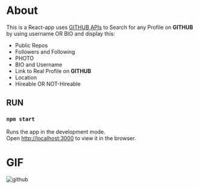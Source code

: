 # About 
This is a React-app uses [GITHUB APIs](https://developer.github.com/v3/) to Search for any Profile on **GITHUB** by using username OR BIO and display this:

* Public Repos
* Followers and Following
* PHOTO
* BIO and Username
* Link to Real Profile on **GITHUB** 
* Location 
* Hireable OR NOT-Hireable
## RUN

### `npm start`

Runs the app in the development mode.<br />
Open [http://localhost:3000](http://localhost:3000) to view it in the browser.

# GIF
![github](https://user-images.githubusercontent.com/47485363/86166318-e392a500-bb14-11ea-9677-50df4c2b0f5b.gif)




